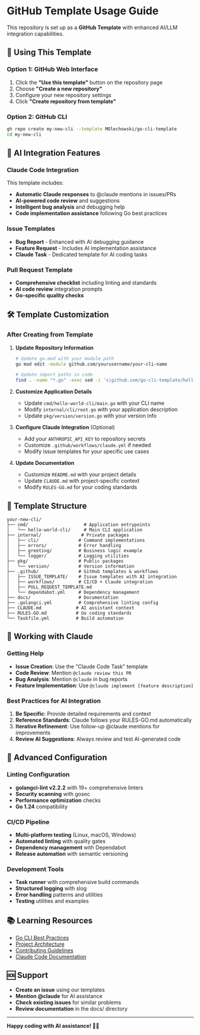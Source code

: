 # GitHub Template Usage Guide

This repository is set up as a **GitHub Template** with enhanced AI/LLM integration capabilities.

## 🚀 Using This Template

### Option 1: GitHub Web Interface
1. Click the **"Use this template"** button on the repository page
2. Choose **"Create a new repository"**
3. Configure your new repository settings
4. Click **"Create repository from template"**

### Option 2: GitHub CLI
```bash
gh repo create my-new-cli --template MOlechowski/go-cli-template
cd my-new-cli
```

## 🤖 AI Integration Features

### Claude Code Integration
This template includes:
- **Automatic Claude responses** to @claude mentions in issues/PRs
- **AI-powered code review** and suggestions
- **Intelligent bug analysis** and debugging help
- **Code implementation assistance** following Go best practices

### Issue Templates
- **Bug Report** - Enhanced with AI debugging guidance
- **Feature Request** - Includes AI implementation assistance 
- **Claude Task** - Dedicated template for AI coding tasks

### Pull Request Template
- **Comprehensive checklist** including linting and standards
- **AI code review** integration prompts
- **Go-specific quality checks**

## 🛠️ Template Customization

### After Creating from Template

1. **Update Repository Information**
   ```bash
   # Update go.mod with your module path
   go mod edit -module github.com/yourusername/your-cli-name
   
   # Update import paths in code
   find . -name "*.go" -exec sed -i 's|github.com/go-cli-template/hello-world-cli|github.com/yourusername/your-cli-name|g' {} \;
   ```

2. **Customize Application Details**
   - Update `cmd/hello-world-cli/main.go` with your CLI name
   - Modify `internal/cli/root.go` with your application description
   - Update `pkg/version/version.go` with your version info

3. **Configure Claude Integration** (Optional)
   - Add your `ANTHROPIC_API_KEY` to repository secrets
   - Customize `.github/workflows/claude.yml` if needed
   - Modify issue templates for your specific use cases

4. **Update Documentation**
   - Customize `README.md` with your project details
   - Update `CLAUDE.md` with project-specific context
   - Modify `RULES-GO.md` for your coding standards

## 📁 Template Structure

```
your-new-cli/
├── cmd/                     # Application entrypoints
│   └── hello-world-cli/     # Main CLI application
├── internal/               # Private packages
│   ├── cli/               # Command implementations
│   ├── errors/            # Error handling
│   ├── greeting/          # Business logic example
│   └── logger/            # Logging utilities
├── pkg/                   # Public packages
│   └── version/           # Version information
├── .github/               # GitHub templates & workflows
│   ├── ISSUE_TEMPLATE/    # Issue templates with AI integration
│   ├── workflows/         # CI/CD + Claude integration
│   ├── PULL_REQUEST_TEMPLATE.md
│   └── dependabot.yml     # Dependency management
├── docs/                  # Documentation
├── .golangci.yml          # Comprehensive linting config
├── CLAUDE.md             # AI assistant context
├── RULES-GO.md           # Go coding standards
└── Taskfile.yml          # Build automation
```

## 🤖 Working with Claude

### Getting Help
- **Issue Creation**: Use the "Claude Code Task" template
- **Code Review**: Mention `@claude review this PR`
- **Bug Analysis**: Mention `@claude` in bug reports
- **Feature Implementation**: Use `@claude implement [feature description]`

### Best Practices for AI Integration
1. **Be Specific**: Provide detailed requirements and context
2. **Reference Standards**: Claude follows your RULES-GO.md automatically
3. **Iterative Refinement**: Use follow-up @claude mentions for improvements
4. **Review AI Suggestions**: Always review and test AI-generated code

## 🔧 Advanced Configuration

### Linting Configuration
- **golangci-lint v2.2.2** with 19+ comprehensive linters
- **Security scanning** with gosec
- **Performance optimization** checks
- **Go 1.24** compatibility

### CI/CD Pipeline
- **Multi-platform testing** (Linux, macOS, Windows)
- **Automated linting** with quality gates
- **Dependency management** with Dependabot
- **Release automation** with semantic versioning

### Development Tools
- **Task runner** with comprehensive build commands
- **Structured logging** with slog
- **Error handling** patterns and utilities
- **Testing** utilities and examples

## 📚 Learning Resources

- [Go CLI Best Practices](./RULES-GO.md)
- [Project Architecture](./CLAUDE.md)
- [Contributing Guidelines](./docs/)
- [Claude Code Documentation](https://github.com/anthropics/claude-code-action)

## 🆘 Support

- **Create an issue** using our templates
- **Mention @claude** for AI assistance
- **Check existing issues** for similar problems
- **Review documentation** in the docs/ directory

---

**Happy coding with AI assistance! 🚀🤖**